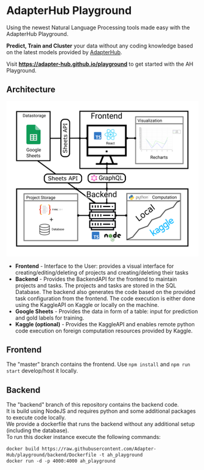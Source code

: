 # AdapterHub Playground

Using the newest Natural Language Processing tools made easy with the AdapterHub Playground.

**Predict, Train and Cluster** your data without any coding knowledge based on the latest models provided by [AdapterHub](https://adapterhub.ml/).

Visit **https://adapter-hub.github.io/playground** to get started with the AH Playground.

## Architecture

![](architecture_v3_latex.svg)

-   **Frontend** - Interface to the User: provides a visual interface for creating/editing/deleting of projects and creating/deleting their tasks
-   **Backend** - Provides the BackendAPI for the frontend to maintain projects and tasks. The projects and tasks are stored in the SQL Database. The backend also generates the code based on the provided task configuration from the frontend. The code execution is either done using the KaggleAPI on Kaggle or locally on the machine.
-   **Google Sheets** - Provides the data in form of a table: input for prediction and gold labels for training.
-   **Kaggle (optional)** - Provides the KaggleAPI and enables remote python code execution on foreign computation resources provided by Kaggle.

## Frontend

The "master" branch contains the frontend. Use `npm install` and `npm run start` develop/host it locally.

## Backend

The "backend" branch of this repository contains the backend code.  
It is build using NodeJS and requires python and some additional packages to execute code locally.  
We provide a dockerfile that runs the backend without any additional setup (including the database).  
To run this docker instance execute the following commands:

```
docker build https://raw.githubusercontent.com/Adapter-Hub/playground/backend/Dockerfile -t ah_playground
docker run -d -p 4000:4000 ah_playground
```
